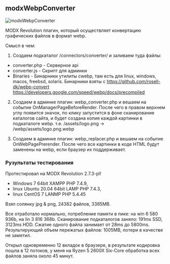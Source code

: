 ## modxWebpConverter

![modxWebpConverter](https://raw.githubusercontent.com/commeta/modxWebpConverter/master/screenShot.png "modxWebpConverter")

MODX Revolution плагин, который осуществляет конвертацию графических файлов в формат webp.

Смысл в чем:

1. Создаем подкаталог /connectors/converter/ и заливаем туда файлы:
* converter.php - Серверное api
* converter.js - Скрипт для админки
* Binaries - Бинарники утилиты cwebp, там есть для linux, windows, macos, freebsd, solaris.
Бинарники взяты с https://github.com/rosell-dk/webp-convert https://developers.google.com/speed/webp/docs/precompiled

2. Создаем в админке плагин: webp_converter.php и вешаем на событие OnManagerPageBeforeRender. После чего в правом верхнем углу появится значок, по клику запустится в фоне сканирование каталогов сайта, и будет создана копия каждой картинки в подкаталоге webp. 
т.е. /assets/logo.png -> /webp/assets/logo.png.webp

3. Создаем в админке плагин: webp_replacer.php и вешаем на событие OnWebPagePrerender. После чего все картинки в коде HTML будут заменены на webp, если браузер их поддерживает.

### Рузультаты тестирования

Протестировал на MODX Revolution 2.7.3-pl!
* Windows 7 64bit XAMPP PHP 7.4.9, 
* linux Ubuntu 20.04 64bit LAMP PHP 7.4.3, 
* linux CentOS 7 LANMP PHP 5.4.45

Взял солянку jpg & png, 24382 файлов, 3385MB.

Все отработало нормально, потребление памяти в пике: на win 6 580 936b, на lin 3 816 368b.
Сканирование подкаталогов заняло: 191ms SSD, 3123ms HDD.
Сжатие одного файла занимает от 28ms до 5800ms.
Результирующий объем пережатых файлов: 1005MB, потери в качестве не заметил.

Открыл одновременно 12 вкладок в браузере, в результате кодировка пошла в 12 потоков, у меня на Ryzen 5 2600X Six-Core обработка всех файлов заняла около 45 минут.
